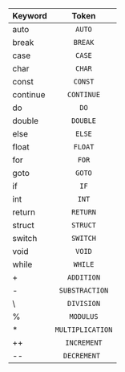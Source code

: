 | Keyword | Token |
| ------------- |:-------------:|
|    auto   | `AUTO`      |
| break     | `BREAK`     |
| case      | `CASE`      |
| char      | `CHAR`      |
| const     | `CONST`     |
| continue  | `CONTINUE`  |
| do        | `DO`        |
| double    | `DOUBLE`    |
| else      | `ELSE`      |
| float     | `FLOAT`     |
| for       | `FOR`       |
| goto      | `GOTO`      |
| if        | `IF`        |
| int       | `INT`       |
| return    | `RETURN`    |
| struct    | `STRUCT`    |
| switch    | `SWITCH`    |
| void      | `VOID`      |
| while     | `WHILE`     |
| +         | `ADDITION`       |  
| -         | `SUBSTRACTION`   |
| \         | `DIVISION`       |
| %         | `MODULUS`        | 
| *         | `MULTIPLICATION` |
|++ |`INCREMENT`|
| -- |`DECREMENT `|
